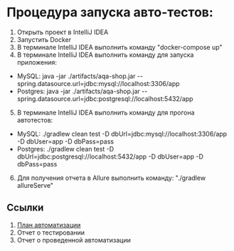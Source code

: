 # Процедура запуска авто-тестов:

1) Открыть проект в IntelliJ IDEA
2) Запустить Docker
3) В терминале IntelliJ IDEA выполнить команду "docker-compose up"
4) В терминале IntelliJ IDEA выполнить команду для запуска приложения: 
- MySQL: java -jar ./artifacts/aqa-shop.jar --spring.datasource.url=jdbc:mysql://localhost:3306/app
- Postgres: java -jar ./artifacts/aqa-shop.jar --spring.datasource.url=jdbc:postgresql://localhost:5432/app
5) В терминале IntelliJ IDEA выполнить команду для прогона автотестов: 
- MySQL: ./gradlew clean test -D dbUrl=jdbc:mysql://localhost:3306/app -D dbUser=app -D dbPass=pass
- Postgres: ./gradlew clean test -D dbUrl=jdbc:postgresql://localhost:5432/app -D dbUser=app -D dbPass=pass
6) Для получения отчета в Allure выполнить команду: "./gradlew allureServe"

## Ссылки
1) [План автоматизации](https://github.com/AbdulovADA/Diploma-QA/blob/master/docs/Plan.md)
2) Отчет о тестировании
3) Отчет о проведенной автоматизации
